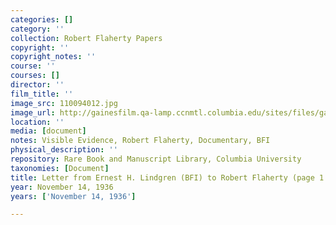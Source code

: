 ```yaml
---
categories: []
category: ''
collection: Robert Flaherty Papers
copyright: ''
copyright_notes: ''
course: ''
courses: []
director: ''
film_title: ''
image_src: 110094012.jpg
image_url: http://gainesfilm.qa-lamp.ccnmtl.columbia.edu/sites/files/gainesfilm/images/110094012.jpg
location: ''
media: [document]
notes: Visible Evidence, Robert Flaherty, Documentary, BFI
physical_description: ''
repository: Rare Book and Manuscript Library, Columbia University
taxonomies: [Document]
title: Letter from Ernest H. Lindgren (BFI) to Robert Flaherty (page 1 of 2)
year: November 14, 1936
years: ['November 14, 1936']

---
```

